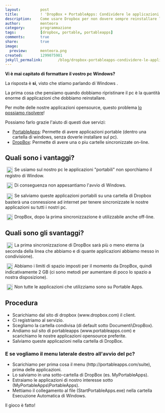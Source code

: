 ```yaml
---
layout:       	post
title:        	! 'DropBox + PortableApps: Condividere le applicazioni su tutti pc, senza chiavetta'
description:    Come usare Dropbox per non dovere sempre reinstallare le applicazioni quando formattiamo il pc
author:       	menteora
category:     	programmazione
tags:         	[dropbox, portable, portableapps]
comments:     	true
share:        	true
image:			
  preview:      menteora.png
created:      	1299075981
jekyll_permalink:		/blog/dropbox-portableapps-condividere-le-applicazioni-su-tutti-pc-senza-chiavetta-usb
---
```

<p>
	<strong>Vi &egrave; mai capitato di formattare il vostro pc Windows?</strong></p>
<p>
	La risposta &egrave; <strong>si</strong>, visto che stiamo parlando di Windows<em>&nbsp;</em>.</p>
<p style="text-align: justify;">
	La prima cosa che pensiamo quando dobbiamo ripristinare il pc &egrave; la quantit&agrave; enorme di applicazioni che dobbiamo reinstallare.</p>
<p>
	Per molte delle nostre applicazioni opensource, questo problema <span style="text-decoration: underline;">lo possiamo risolvere</span>!</p>
<p>
<!--break-->
Possiamo farlo grazie l&#39;aiuto di questi due servizi:</p>
<ul>
	<li>
		<a href="http://portableapps.com/" target="_blank">PortableApps</a>: Permette di avere applicazioni portable (dentro una cartella di windows, senza doverle installare sul pc).&nbsp;</li>
	<li>
		<a href="https://www.dropbox.com/" target="_blank">DropBox</a>: Permette di avere una o piu cartelle sincronizzate on-line.</li>
</ul>
<h2>
	<strong>Quali sono i vantaggi?</strong></h2>
<p>
	<strong><img alt="Vantaggio" src="/images/IconPlus.png" style="vertical-align: middle; margin-left: 5px; margin-right: 5px; width: 20px; height: 20px;" /></strong>Se usiamo sul nostro pc le applicazioni &quot;portabili&quot; non sporchiamo il registro di Window.</p>
<p>
	<strong><img alt="Vantaggio" height="20" src="/images/IconPlus.png" style="vertical-align: middle; margin-left: 5px; margin-right: 5px;" width="20" /></strong>Di conseguenza non appesantiamo l&#39;avvio di Windows.</p>
<p>
	<strong><img alt="Vantaggio" height="20" src="/images/IconPlus.png" style="vertical-align: middle; margin-left: 5px; margin-right: 5px;" width="20" /></strong>Se salviamo queste applicazioni portabili su una cartella di Dropbox baster&agrave; una connessione ad internet per tenere sincronizzate le nostre applicazioni su tutti i nostri pc.</p>
<p>
	<strong><img alt="Vantaggio" height="20" src="/images/IconPlus.png" style="vertical-align: middle; margin-left: 5px; margin-right: 5px;" width="20" /></strong>DropBox, dopo la prima sincronizzazione &egrave; utilizzabile anche off-line.</p>
<h2>
	<strong>Quali sono gli svantaggi?</strong></h2>
<p>
	<strong><img alt="Svantaggio" height="20" src="/images/IconMinus.png" style="vertical-align: middle; margin-left: 5px; margin-right: 5px;" width="20" /></strong>La prima sincronizzazione di DropBox sar&agrave; pi&ugrave; o meno eterna (a seconda della linea che abbiamo e di quante applicazioni abbiamo messo in condivisione).</p>
<p>
	<strong><img alt="Svantaggio" height="20" src="/images/IconMinus.png" style="vertical-align: middle; margin-left: 5px; margin-right: 5px;" width="20" /></strong>Abbiamo i limiti di spazio imposti per il momento da DropBox, quindi indicativamente 2 GB (ci sono metodi per aumentare di poco lo spazio a nostra disposizione).</p>
<p>
	<strong><img alt="Vantaggio" height="20" src="/images/IconMinus.png" style="vertical-align: middle; margin-left: 5px; margin-right: 5px;" width="20" /></strong>Non tutte le applicazioni che utilizziamo sono su Portable Apps.</p>
<h2>
	<strong>Procedura</strong></h2>
<ul>
	<li>
		Scarichiamo dal sito di dropbox (www.dropbox.com) il client.</li>
	<li>
		Ci registriamo al servizio.</li>
	<li>
		Scegliamo la cartella condivisa (di default sotto Documenti\DropBox).</li>
	<li>
		Andiamo sul sito di portableapps (www.portableapps.com) e scarichiamo le nostre applicazioni opensource preferite.</li>
	<li>
		Salviamo queste applicazioni nella cartella di DropBox.</li>
</ul>
<h3>
	<strong>E se vogliamo il menu laterale destro all&#39;avvio del pc?</strong></h3>
<ul>
	<li>
		Scarichiamo per prima cosa il menu (http://portableapps.com/suite), prima delle applicazioni.</li>
	<li>
		Lo salviamo in una sotto-cartella di DropBox (es. MyPortableApps).</li>
	<li>
		Estraiamo le applicazioni di nostro interesse sotto (MyPortableApps\PortableApps).</li>
	<li>
		Mettiamo il collegamento al file (StartPortableApps.exe) nella cartella Esecuzione Automatica di Windows.</li>
</ul>
<p>
	Il gioco &egrave; fatto!</p>
